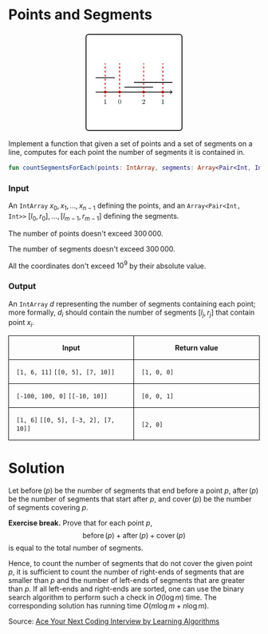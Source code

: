 <style>
.samples th, .samples td {
    border: 1px solid black;
    border-collapse: collapse;
    padding: 15px;
    width: 300px;
    /*max-width: 100%;*/
    /*text-align: center;*/
    /*alignment: center;*/
}

.sample th, .sample td {
    border: 1px solid black;
    padding: 15px;
    width: 300px;
    /*max-width: 100%;*/
    /*text-align: center;*/
    /*alignment: center;*/
}

.sample td {
    border-top: none;
    border-bottom: none;
}

.sample table {
    border-collapse: collapse;
    border: 1px solid black;
}

.logo {
    display: flex;
    justify-content: center;
}

.logo img {
    width: 200px;
    align: center;
}

.code span {
    line-height: 22px;
}
</style>

# Points and Segments

<div class="logo">
    <img src="../../images/points_and_segments_logo.png">
</div>

Implement a function that given a set of points and a set of segments on a line, computes for each point the number of
segments it is contained in.

```Kotlin
fun countSegmentsForEach(points: IntArray, segments: Array<Pair<Int, Int>>): IntArray
```

### Input

An `IntArray` $x_0, x_1, \ldots, x_{n - 1}$ defining the points,
and an `Array<Pair<Int, Int>>` $[l_0, r_0], \ldots, [l_{m - 1}, r_{m - 1}]$
defining the segments.

The number of points doesn't exceed $300\,000$.

The number of segments doesn't exceed $300\,000$.

All the coordinates don't exceed $10^9$ by their absolute value.

### Output
An `IntArray` $d$ representing the number of segments containing each point; more formally, $d_i$ should contain
the number of segments $[l_j, r_j]$ that contain point $x_i$.


<div class="samples">

| Input                                 | Return value |
|---------------------------------------|--------------|
| `[1, 6, 11]` `[[0, 5], [7, 10]]`      | `[1, 0, 0]`  |
| `[-100, 100, 0]` `[[-10, 10]]`        | `[0, 0, 1]`  |
| `[1, 6]` `[[0, 5], [-3, 2], [7, 10]]` | `[2, 0]`     |


</div>

<div class="hint">

# Solution

Let $\operatorname{before}(p)$ be the number of segments that end 
before a point $p$, $\operatorname{after}(p)$ be the number of 
segments that start after $p$, and $\operatorname{cover}(p)$ be 
the number of segments covering $p$.

**Exercise break.** Prove that for each point $p$, 
$$\operatorname{before}(p)+\operatorname{after}(p)+\operatorname{cover}(p)$$ 
is equal to the total number of segments.  

Hence, to count the number of segments that do not cover the 
given point $p$, it is sufficient to count the number of right-ends of 
segments that are smaller than $p$ and the number of left-ends of 
segments that are greater than $p$. If all left-ends and right-ends 
are sorted, one can use the binary search algorithm to perform such a 
check in $O(\log m)$ time. The corresponding solution has running 
time $O(m\log m + n\log m)$.

Source:
[Ace Your Next Coding Interview by Learning Algorithms](https://bit.ly/acecogniterra)
</div>